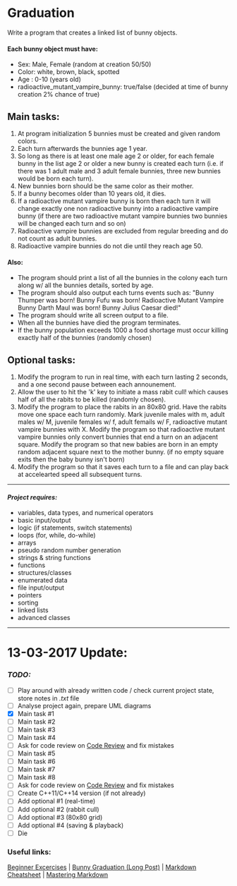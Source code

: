 Graduation
==========

Write a program that creates a linked list of bunny objects.

#### Each bunny object must have:
- Sex: Male, Female (random at creation 50/50)
- Color: white, brown, black, spotted
- Age : 0-10 (years old)
- radioactive_mutant_vampire_bunny: true/false (decided at time of bunny creation 2% chance of true)

## Main tasks:
1. At program initialization 5 bunnies must be created and given random colors.
1. Each turn afterwards the bunnies age 1 year.
1. So long as there is at least one male age 2 or older, for each female bunny in the list age 2 or older a new bunny is created each turn (i.e. if there was 1 adult male and 3 adult female bunnies, three new bunnies would be born each turn).
1. New bunnies born should be the same color as their mother.
1. If a bunny becomes older than 10 years old, it dies.
1. If a radioactive mutant vampire bunny is born then each turn it will change exactly one non radioactive bunny into a radioactive vampire bunny (if there are two radioactive mutant vampire bunnies two bunnies will be changed each turn and so on)
1. Radioactive vampire bunnies are excluded from regular breeding and do not count as adult bunnies.
1. Radioactive vampire bunnies do not die until they reach age 50.

#### Also:
- The program should print a list of all the bunnies in the colony each turn along w/ all the bunnies details, sorted by age.
- The program should also output each turns events such as:
 "Bunny Thumper was born!
 Bunny Fufu was born!
 Radioactive Mutant Vampire Bunny Darth Maul was born!
 Bunny Julius Caesar died!"
- The program should write all screen output to a file.
- When all the bunnies have died the program terminates.
- If the bunny population exceeds 1000 a food shortage must occur killing exactly half of the bunnies (randomly chosen)

## Optional tasks:
1. Modify the program to run in real time, with each turn lasting 2 seconds, and a one second pause between each announement.
1. Allow the user to hit the 'k' key to initiate a mass rabit cull! which causes half of all the rabits to be killed (randomly chosen).
1. Modify the program to place the rabits in an 80x80 grid. Have the rabits move one space each turn randomly. Mark juvenile males with m, adult males w/ M, juvenile females w/ f, adult femails w/ F, radioactive mutant vampire bunnies with X.
Modify the program so that radioactive mutant vampire bunnies only convert bunnies that end a turn on an adjacent square.
Modify the program so that new babies are born in an empty random adjacent square next to the mother bunny. (if no empty square exits then the baby bunny isn't born)
1. Modify the program so that it saves each turn to a file and can play back at accelearted speed all subsequent turns.

---

#### *Project requires:*
* variables, data types, and numerical operators
* basic input/output
* logic (if statements, switch statements)
* loops (for, while, do-while)
* arrays
* pseudo random number generation
* strings & string functions
* functions
* structures/classes
* enumerated data
* file input/output
* pointers
* sorting
* linked lists
* advanced classes

---

# **13-03-2017 Update:**
### *TODO:*
- [ ] Play around with already written code / check current project state, store notes in *.txt* file
- [ ] Analyse project again, prepare UML diagrams
- [x] Main task #1
- [ ] Main task #2
- [ ] Main task #3
- [ ] Main task #4
- [ ] Ask for code review on [Code Review](http://codereview.stackexchange.com/) and fix mistakes
- [ ] Main task #5
- [ ] Main task #6
- [ ] Main task #7
- [ ] Main task #8
- [ ] Ask for code review on [Code Review](http://codereview.stackexchange.com/) and fix mistakes
- [ ] Create C++11/C++14 version (if not already)
- [ ] Add optional #1 (real-time)
- [ ] Add optional #2 (rabbit cull)
- [ ] Add optional #3 (80x80 grid)
- [ ] Add optional #4 (saving & playback)
- [ ] Die

### Useful links:
[Beginner Excercises](http://www.cplusplus.com/forum/articles/12974/) | 
[Bunny Graduation (Long Post)](http://www.cplusplus.com/forum/beginner/92473/) | 
[Markdown Cheatsheet](https://github.com/adam-p/markdown-here/wiki/Markdown-Cheatsheet) | 
[Mastering Markdown](https://guides.github.com/features/mastering-markdown/)
